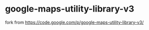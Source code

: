 google-maps-utility-library-v3
==============================

fork from https://code.google.com/p/google-maps-utility-library-v3/
